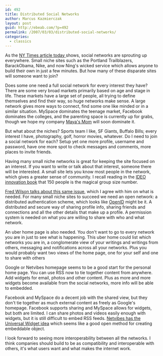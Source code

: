 ```yaml
---
id: 492
title: Distributed Social Networks
author: Marcus Kazmierczak
layout: post
guid: http://ebeab.com/?p=492
permalink: /2007/03/03/distributed-social-networks/
categories:
  - classics
---
```

As the [NY Times article today ][1]shows, social networks are sprouting up everywhere. Small niche sites such as the Portland Trailblazers, BarackObama, Nike, and now Ning's wicked service which allows anyone to build their own in just a few minutes. But how many of these disparate sites will someone want to join?

Does some one need a full social network for every interest they have? There are some very broad markets primarily based on age and stage in life. These markets have a large set of people, all trying to define themselves and find their way, so huge networks make sense. A large network gives more ways to connect, find some one like minded or in a similar situation. MySpace dominates the teenage market, Facebook dominates the colleges, and the parenting space is currently up for grabs, though we hope my company [Maya's Mom][2] will soon dominate it.

But what about the niches? Sports team I like, SF Giants, Buffalo Bills; every interest I have, photography, golf, horror movies, whatever. Do I need to join a social network for each? Setup yet one more profile, username and password, have one more spot to check messages and comments, more places to invite friends.

Having many small niche networks is great for keeping the site focused on an interest. If you want to write or talk about that interest, someone there will be interested. A small site lets you know most people in the network, which gives a greater sense of community. I recall reading in the [IDEO innovation book][3] that 150 people is the magical group size number.

[Fred Wilson talks about this same issue][4], which I agree with him on what is needed. For many small niche sites to succeed we need an open network: a distributed authentication scheme, which looks like [OpenID][5] might be it. A distributed and secure way of sharing profile info, sharing friends and connections and all the other details that make up a profile. A permission system is needed on what you are willing to share with who and what network.

An uber home page is also needed. You don't want to go to every network you are in just to see what is happening. This uber home could list which networks you are in, a conglomerate view of your writings and writings from others, messaging and notifications across all your networks. Plus you would probably want two views of the home page, one for your self and one to share with others

Google or Netvibes homepage seems to be a good start for the personal home page. You can use RSS now to tie together content from anywhere. Add widgets for email, photos and other content. Plus as more and more widgets become available from the social networks, more info will be able to embedded.

Facebook and MySpace do a decent job with the shared view, but they don't tie together as much external content as freely as Google's homepage. Facebook supports sharing and MySpace allows for widgets, but both are limited. I can share photos and videos easily enough with widgets, but it is still difficult to embed RSS feeds. [Netvibes has the Universal Widget idea][6] which seems like a good open method for creating embeddable object.

I look forward to seeing more interoperability between all the networks. I think companies should build to be as compatibility and interoperable with others, it's what users want and what makes the internet work.

 [1]: http://www.nytimes.com/2007/03/03/technology/03social.html
 [2]: http://www.mayasmom.com/
 [3]: http://www.amazon.com/gp/product/0385499841?ie=UTF8&tag=mkazcom-20&linkCode=as2&camp=1789&creative=9325&creativeASIN=0385499841
 [4]: http://avc.blogs.com/a_vc/2007/03/all_software_sh.html
 [5]: http://openid.net/
 [6]: http://techcrunch.com/2007/02/21/netvibes-promises-cross-platform-widget-compatibility/
